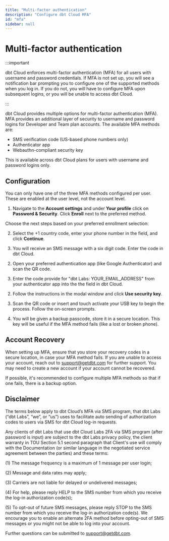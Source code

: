 ```yaml
---
title: "Multi-factor authentication"
description: "Configure dbt Cloud MFA"
id: "mfa"
sidebar: null
---
```


# Multi-factor authentication

:::important


dbt Cloud enforces multi-factor authentication (MFA) for all users with username and password credentials. If MFA is not set up, you will see a notification bar prompting you to configure one of the supported methods when you log in. If you do not, you will have to configure MFA upon subsequent logins, or you will be unable to access dbt Cloud.

:::

dbt Cloud provides multiple options for multi-factor authentication (MFA). MFA provides an additional layer of security to username and password logins for Developer and Team plan accounts. The available MFA methods are:

- SMS verification code (US-based phone numbers only)
- Authenticator app
- Webauthn-compliant security key

This is available across dbt Cloud plans for users with username and password logins only. 

## Configuration

You can only have one of the three MFA methods configured per user. These are enabled at the user level, not the account level.

1. Navigate to the **Account settings** and under **Your profile** click on **Password & Security**. Click **Enroll** next to the preferred method.
    
<Lightbox src="/img/docs/dbt-cloud/mfa-enrollment.png" title="List of available MFA enrollment methods in dbt Cloud." />

Choose the next steps based on your preferred enrollment selection:

<Expandable alt_header="SMS verification code">

2. Select the +1 country code, enter your phone number in the field, and click **Continue**.

<Lightbox src="/img/docs/dbt-cloud/sms-enter-phone.png" title="The phone number selection, including a dropdown for country code." />

3. You will receive an SMS message with a six digit code. Enter the code in dbt Cloud.

<Lightbox src="/img/docs/dbt-cloud/enter-code.png" title="Enter the 6-digit code." />

</Expandable>

<Expandable alt_header="Authenticator app" >

2. Open your preferred authentication app (like Google Authenticator) and scan the QR code.

<Lightbox src="/img/docs/dbt-cloud/scan-qr.png" title="Example of the user generated QR code." />

3. Enter the code provide for "dbt Labs: YOUR_EMAIL_ADDRESS" from your authenticator app into the the field in dbt Cloud.

</Expandable>

<Expandable alt_header="Webauthn-compliant security key" >

2. Follow the instructions in the modal window and click **Use security key**.

<Lightbox src="/img/docs/dbt-cloud/create-security-key.png" title="Example of the Security Key activation window." />

3. Scan the QR code or insert and touch activate your USB key to begin the process. Follow the on-screen prompts.

</Expandable>

4. You will be given a backup passcode, store it in a secure location. This key will be useful if the MFA method fails (like a lost or broken phone).

## Account Recovery

When setting up MFA, ensure that you store your recovery codes in a secure location, in case your MFA method fails. If you are unable to access your account, reach out to [support@getdbt.com](mailto:support@getdbt.com) for further support. You may need to create a new account if your account cannot be recovered. 

If possible, it's recommended to configure multiple MFA methods so that if one fails, there is a backup option.  

## Disclaimer

The terms below apply to dbt Cloud’s MFA via SMS program, that dbt Labs (“dbt Labs”, “we”, or “us”) uses to facilitate auto sending of authorization codes to users via SMS for dbt Cloud log-in requests.

Any clients of dbt Labs that use dbt Cloud Labs 2FA via SMS program (after password is input) are subject to the dbt Labs privacy policy, the client warranty in TOU Section 5.1 second paragraph that Client's use will comply with the Documentation (or similar language in the negotiated service agreement between the parties) and these terms:

(1) The message frequency is a maximum of 1 message per user login;

(2) Message and data rates may apply;

(3) Carriers are not liable for delayed or undelivered messages;

(4) For help, please reply HELP to the SMS number from which you receive the log-in authorization code(s);

(5) To opt-out of future SMS messages, please reply STOP to the SMS number from which you receive the log-in authorization code(s). We encourage you to enable an alternate 2FA method before opting-out of SMS messages or you might not be able to log into your account.

Further questions can be submitted to [support@getdbt.com](mailto:support@getdbt.com).
